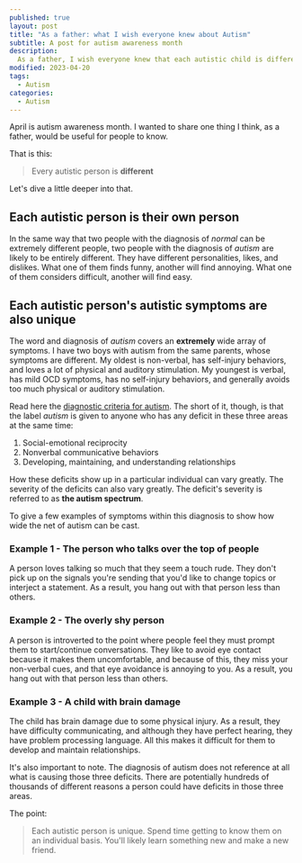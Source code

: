 ```yaml
---
published: true
layout: post
title: "As a father: what I wish everyone knew about Autism"
subtitle: A post for autism awareness month
description:
  As a father, I wish everyone knew that each autistic child is different
modified: 2023-04-20
tags:
  - Autism
categories:
  - Autism
---
```


April is autism awareness month. I wanted to share one thing I think, as a
father, would be useful for people to know.

That is this:

> Every autistic person is **different**

Let's dive a little deeper into that.

## Each autistic person is their own person

In the same way that two people with the diagnosis of _normal_ can be extremely
different people, two people with the diagnosis of _autism_ are likely to be
entirely different. They have different personalities, likes, and dislikes. What
one of them finds funny, another will find annoying. What one of them considers
difficult, another will find easy.

## Each autistic person's autistic symptoms are also unique

The word and diagnosis of _autism_ covers an **extremely** wide array of
symptoms. I have two boys with autism from the same parents, whose symptoms are
different. My oldest is non-verbal, has self-injury behaviors, and loves a lot
of physical and auditory stimulation. My youngest is verbal, has mild OCD
symptoms, has no self-injury behaviors, and generally avoids too much physical
or auditory stimulation.

Read here the
[diagnostic criteria for autism](https://www.cdc.gov/ncbddd/autism/hcp-dsm.html).
The short of it, though, is that the label _autism_ is given to anyone who has
any deficit in these three areas at the same time:

1. Social-emotional reciprocity
2. Nonverbal communicative behaviors
3. Developing, maintaining, and understanding relationships

How these deficits show up in a particular individual can vary greatly. The
severity of the deficits can also vary greatly. The deficit's severity is
referred to as **the autism spectrum**.

To give a few examples of symptoms within this diagnosis to show how wide the
net of autism can be cast.

### Example 1 - The person who talks over the top of people

A person loves talking so much that they seem a touch rude. They don't pick up
on the signals you're sending that you'd like to change topics or interject a
statement. As a result, you hang out with that person less than others.

### Example 2 - The overly shy person

A person is introverted to the point where people feel they must prompt them to
start/continue conversations. They like to avoid eye contact because it makes
them uncomfortable, and because of this, they miss your non-verbal cues, and
that eye avoidance is annoying to you. As a result, you hang out with that
person less than others.

### Example 3 - A child with brain damage

The child has brain damage due to some physical injury. As a result, they have
difficulty communicating, and although they have perfect hearing, they have
problem processing language. All this makes it difficult for them to develop and
maintain relationships.

It's also important to note. The diagnosis of autism does not reference at all
what is causing those three deficits. There are potentially hundreds of
thousands of different reasons a person could have deficits in those three
areas.

The point:

> Each autistic person is unique. Spend time getting to know them on an
> individual basis. You'll likely learn something new and make a new friend.
